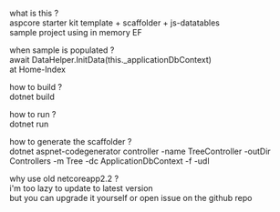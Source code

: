 what is this ?  
aspcore starter kit template + scaffolder + js-datatables  
sample project using in memory EF

when sample is populated ?  
await DataHelper.InitData(this._applicationDbContext)   
at Home-Index    

how to build ?  
dotnet build  

how to run ?  
dotnet run      

how to generate the scaffolder ?    
dotnet aspnet-codegenerator controller -name TreeController -outDir Controllers -m Tree -dc ApplicationDbContext -f -udl

why use old netcoreapp2.2 ?  
i'm too lazy to update to latest version   
but you can upgrade it yourself or open issue on the github repo
